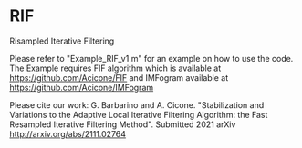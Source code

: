 # RIF
Risampled Iterative Filtering

Please refer to "Example_RIF_v1.m" for an example on how to use the code. 
The Example requires FIF algorithm which is available at https://github.com/Acicone/FIF
and IMFogram available at https://github.com/Acicone/IMFogram

Please cite our work: 
G. Barbarino and A. Cicone. "Stabilization and Variations to the Adaptive Local Iterative Filtering Algorithm: the Fast Resampled Iterative Filtering Method". 
Submitted 2021 arXiv http://arxiv.org/abs/2111.02764
